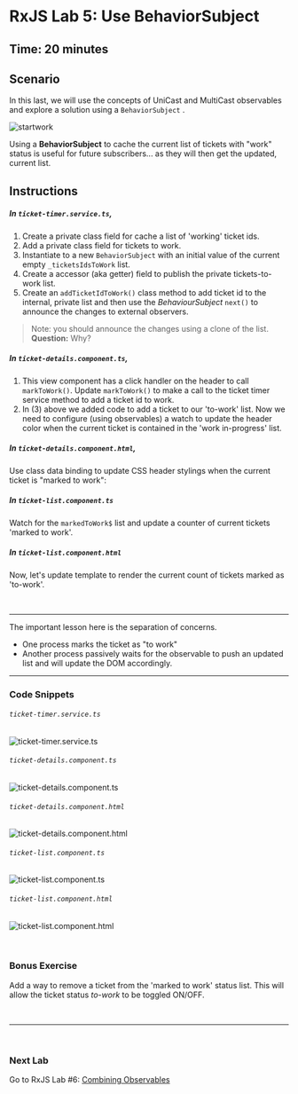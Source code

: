 # RxJS Lab 5: Use BehaviorSubject

## Time: 20 minutes

## Scenario

In this last, we will use the concepts of UniCast and MultiCast observables and explore a solution using a `BehaviorSubject` .

![startwork](https://user-images.githubusercontent.com/210413/35168754-c42e14b6-fd1f-11e7-93e8-af0836b3ff3c.jpg)

Using a **BehaviorSubject** to cache the current list of tickets with "work" status is useful for future subscribers... as they will then get the updated, current list.


## Instructions

##### In `ticket-timer.service.ts`, 

1. Create a private class field for cache a list of 'working' ticket ids.
2. Add a private class field for tickets to work.
3. Instantiate to a new `BehaviorSubject` with an initial value of the current empty `_ticketsIdsToWork` list.
4. Create a accessor (aka getter) field to publish the private tickets-to-work list.
5. Create an `addTicketIdToWork()` class method to add ticket id to the internal, private list and then use the *BehaviourSubject* `next()` to announce the changes to external observers.
  > Note: you should announce the changes using a clone of the list. **Question:** Why?

##### In `ticket-details.component.ts`, 

1. This view component has a click handler on the header to call `markToWork()`. Update `markToWork()` to make a call to the ticket timer service method to add a ticket id to work.
2. In (3) above we added code to add a ticket to our 'to-work' list. Now we need to configure (using observables) a watch to update the header color when the current ticket is contained in the 'work in-progress' list.

##### In `ticket-details.component.html`, 

Use class data binding to update CSS header stylings when the current ticket is "marked to work":

##### In `ticket-list.component.ts` 

Watch for the `markedToWork$` list and update a counter of current tickets 'marked to work'.

##### In `ticket-list.component.html ` 

Now, let's update template to render the current count of tickets marked as 'to-work'.


<br/>

---

The important lesson here is the separation of concerns.

* One process marks the ticket as "to work"
* Another process passively waits for the observable to push an updated list and will update the DOM accordingly.

---

### Code Snippets

###### `ticket-timer.service.ts`

![ticket-timer.service.ts](https://user-images.githubusercontent.com/210413/47942022-81584b80-debe-11e8-872b-3c476a0d99e7.png)

###### `ticket-details.component.ts`

![ticket-details.component.ts](https://user-images.githubusercontent.com/210413/47942039-903efe00-debe-11e8-84aa-e20bd46c8d96.png)

###### `ticket-details.component.html`

![ticket-details.component.html](https://user-images.githubusercontent.com/210413/47942058-9fbe4700-debe-11e8-92cb-5cafd2011adf.png)

###### `ticket-list.component.ts`

![ticket-list.component.ts](https://user-images.githubusercontent.com/210413/47942074-af3d9000-debe-11e8-84b6-09f1f963388e.png)

###### `ticket-list.component.html`

![ticket-list.component.html](https://user-images.githubusercontent.com/210413/47942090-bcf31580-debe-11e8-8a2f-c0980fb40f34.png)

<br/>

### Bonus Exercise

Add a way to remove a ticket from the 'marked to work' status list. This will allow the ticket status *to-work* to be toggled ON/OFF.


<br/>

----

<br/>

### Next Lab

Go to RxJS Lab #6: [Combining Observables](/rxjs/lab-6.md)
